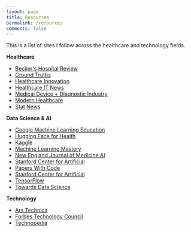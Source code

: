 ```yaml
---
layout: page
title: Resources
permalink: /resources
comments: false
---
```


<div class="row justify-content-between">
<div class="col-md-8 pr-5">

<p>This is a list of sites I follow across the healthcare and technology fields.</p>

<p>
<b>Healthcare</b>
<ul>
<li><a href="https://www.beckershospitalreview.com/">Becker's Hospital Review</a></li>
<li><a href="https://erictopol.substack.com/">Ground Truths</a></li>
<li><a href="https://www.hcinnovationgroup.com/">Healthcare Innovation</a></li>
<li><a href="https://www.healthcareitnews.com/">Healthcare IT News</a></li>
<li><a href="https://www.mddionline.com/">Medical Device + Diagnostic Industry</a></li>
<li><a href="https://www.modernhealthcare.com/">Modern Healthcare</a></li>
<li><a href="https://www.statnews.com/">Stat News</a></li>
</ul>
</p>

<p>
<b>Data Science & AI</b>
<ul>
<li><a href="https://developers.google.com/machine-learning">Google Machine Learning Education</a></li>
<li><a href="https://huggingface.co/hf4h">Hugging Face for Health</a></li>
<li><a href="https://www.kaggle.com/search?q=healthcare">Kaggle</a></li>
<li><a href="https://machinelearningmastery.com/">Machine Learning Mastery</a></li>
<li><a href="https://ai.nejm.org/">New England Journal of Medicine AI</a></li>
<li><a href="https://www.youtube.com/c/stanfordaimi">Stanford Center for Artificial 
<li><a href="https://paperswithcode.com/search?q_meta=&q_type=&q=healthcare">Papers With Code</a></li>
<li><a href="https://www.youtube.com/c/stanfordaimi">Stanford Center for Artificial 
<li><a href="https://www.tensorflow.org/">TensorFlow</a></li>
<li><a href="https://towardsdatascience.com/">Towards Data Science</a></li>
</ul>
</p>

<p>
<b>Technology</b>
<ul>
<li><a href="https://arstechnica.com/information-technology/">Ars Technica</a></li>
<li><a href="https://www.forbes.com/sites/forbestechcouncil">Forbes Technology Council</a></li>
<li><a href="https://www.techopedia.com/">Technopedia</a></li>
</ul>
</p>

<!--
<p>Have a resource you would like to recommend? Feel free to leave a comment below.</p>
-->

</div>

<div class="col-md-4">

<div class="sticky-top sticky-top-80">
<!--
<h5>Buy me a coffee</h5>
-->
<!--
<p>Thank you for your support! Your donation helps me to maintain and improve <a target="_blank" href="https://github.com/wowthemesnet/mediumish-theme-jekyll">Mediumish <i class="fab fa-github"></i></a>.</p>
-->
<!--
<a target="_blank" href="https://www.wowthemes.net/donate/" class="btn btn-danger">Buy me a coffee</a> <a target="_blank" href="https://bootstrapstarter.com/bootstrap-templates/template-mediumish-bootstrap-jekyll/" class="btn btn-warning">Documentation</a>
-->
</div>
</div>
</div>
